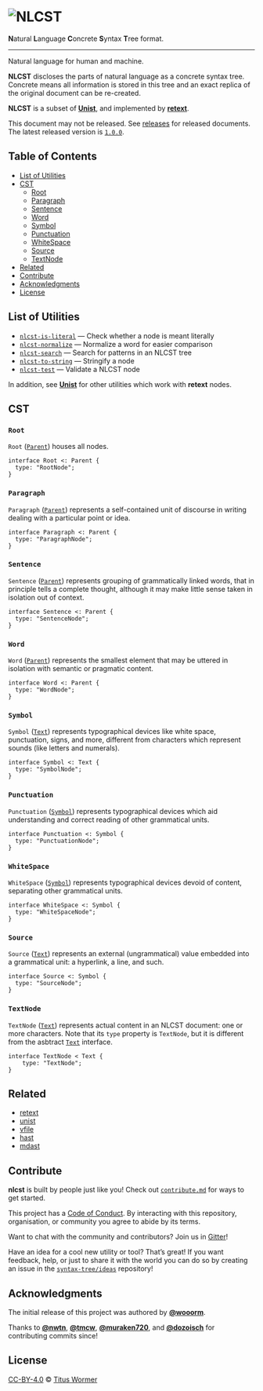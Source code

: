 # ![NLCST][logo]

**N**atural **L**anguage **C**oncrete **S**yntax **T**ree format.

* * *

Natural language for human and machine.

**NLCST** discloses the parts of natural language as a concrete syntax
tree.  Concrete means all information is stored in this tree and an
exact replica of the original document can be re-created.

**NLCST** is a subset of [**Unist**][unist], and implemented by
[**retext**][retext].

This document may not be released. See [releases][] for released
documents. The latest released version is [`1.0.0`][latest].

## Table of Contents

*   [List of Utilities](#list-of-utilities)
*   [CST](#cst)
    *   [Root](#root)
    *   [Paragraph](#paragraph)
    *   [Sentence](#sentence)
    *   [Word](#word)
    *   [Symbol](#symbol)
    *   [Punctuation](#punctuation)
    *   [WhiteSpace](#whitespace)
    *   [Source](#source)
    *   [TextNode](#textnode)
*   [Related](#related)
*   [Contribute](#contribute)
*   [Acknowledgments](#acknowledgments)
*   [License](#license)

## List of Utilities

*   [`nlcst-is-literal`](https://github.com/syntax-tree/nlcst-is-literal)
    — Check whether a node is meant literally
*   [`nlcst-normalize`](https://github.com/syntax-tree/nlcst-normalize)
    — Normalize a word for easier comparison
*   [`nlcst-search`](https://github.com/syntax-tree/nlcst-search)
    — Search for patterns in an NLCST tree
*   [`nlcst-to-string`](https://github.com/syntax-tree/nlcst-to-string)
    — Stringify a node
*   [`nlcst-test`](https://github.com/syntax-tree/nlcst-test)
    — Validate a NLCST node

In addition, see [**Unist**][unist] for other utilities which
work with **retext** nodes.

## CST

### `Root`

`Root` ([`Parent`][parent]) houses all nodes.

```idl
interface Root <: Parent {
  type: "RootNode";
}
```

### `Paragraph`

`Paragraph` ([`Parent`][parent]) represents a self-contained unit of
discourse in writing dealing with a particular point or idea.

```idl
interface Paragraph <: Parent {
  type: "ParagraphNode";
}
```

### `Sentence`

`Sentence` ([`Parent`][parent]) represents grouping of grammatically
linked words, that in principle tells a complete thought, although it
may make little sense taken in isolation out of context.

```idl
interface Sentence <: Parent {
  type: "SentenceNode";
}
```

### `Word`

`Word` ([`Parent`][parent]) represents the smallest element that may
be uttered in isolation with semantic or pragmatic content.

```idl
interface Word <: Parent {
  type: "WordNode";
}
```

### `Symbol`

`Symbol` ([`Text`][text]) represents typographical devices like
white space, punctuation, signs, and more, different from characters
which represent sounds (like letters and numerals).

```idl
interface Symbol <: Text {
  type: "SymbolNode";
}
```

### `Punctuation`

`Punctuation` ([`Symbol`][symbol]) represents typographical devices
which aid understanding and correct reading of other grammatical
units.

```idl
interface Punctuation <: Symbol {
  type: "PunctuationNode";
}
```

### `WhiteSpace`

`WhiteSpace` ([`Symbol`][symbol]) represents typographical devices
devoid of content, separating other grammatical units.

```idl
interface WhiteSpace <: Symbol {
  type: "WhiteSpaceNode";
}
```

### `Source`

`Source` ([`Text`][text]) represents an external (ungrammatical) value
embedded into a grammatical unit: a hyperlink, a line, and such.

```idl
interface Source <: Symbol {
  type: "SourceNode";
}
```

### `TextNode`

`TextNode` ([`Text`][text]) represents actual content in an NLCST
document: one or more characters.  Note that its `type` property
is `TextNode`, but it is different from the asbtract [`Text`][text]
interface.

```idl
interface TextNode < Text {
    type: "TextNode";
}
```

## Related

*   [retext][]
*   [unist][]
*   [vfile][]
*   [hast][]
*   [mdast][]

## Contribute

**nlcst** is built by people just like you!  Check out
[`contribute.md`][contribute] for ways to get started.

This project has a [Code of Conduct][coc].  By interacting with this repository,
organisation, or community you agree to abide by its terms.

Want to chat with the community and contributors?  Join us in [Gitter][chat]!

Have an idea for a cool new utility or tool?  That’s great!  If you want
feedback, help, or just to share it with the world you can do so by creating
an issue in the [`syntax-tree/ideas`][ideas] repository!

## Acknowledgments

The initial release of this project was authored by
[**@wooorm**](https://github.com/wooorm).

Thanks to [**@nwtn**](https://github.com/nwtn),
[**@tmcw**](https://github.com/tmcw),
[**@muraken720**](https://github.com/muraken720), and
[**@dozoisch**](https://github.com/dozoisch) for contributing commits since!

## License

[CC-BY-4.0][license] © [Titus Wormer][author]

<!--Definitions-->

[logo]: https://cdn.rawgit.com/syntax-tree/nlcst/d9fe388/logo.svg

[unist]: https://github.com/syntax-tree/unist

[retext]: https://github.com/wooorm/retext

[parent]: https://github.com/syntax-tree/unist#parent

[text]: https://github.com/syntax-tree/unist#text

[symbol]: #symbol

[releases]: https://github.com/syntax-tree/nlcst/releases

[latest]: https://github.com/syntax-tree/nlcst/releases/tag/1.0.0

[retext]: https://github.com/wooorm/retext

[vfile]: https://github.com/vfile/vfile

[unist]: https://github.com/syntax-tree/unist

[hast]: https://github.com/syntax-tree/hast

[mdast]: https://github.com/syntax-tree/mdast

[contribute]: contributing.md

[coc]: code-of-conduct.md

[ideas]: https://github.com/syntax-tree/ideas

[chat]: https://gitter.im/wooorm/retext

[license]: https://creativecommons.org/licenses/by/4.0/

[author]: http://wooorm.com
